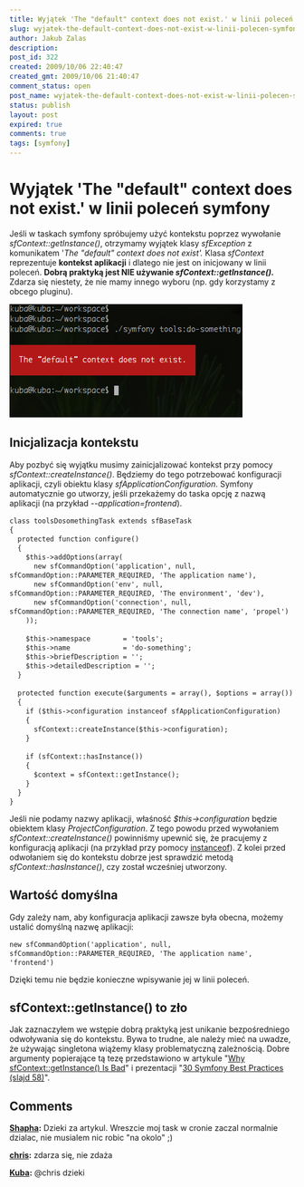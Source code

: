 ```yaml
---
title: Wyjątek 'The "default" context does not exist.' w linii poleceń symfony
slug: wyjatek-the-default-context-does-not-exist-w-linii-polecen-symfony
author: Jakub Zalas
description: 
post_id: 322
created: 2009/10/06 22:40:47
created_gmt: 2009/10/06 21:40:47
comment_status: open
post_name: wyjatek-the-default-context-does-not-exist-w-linii-polecen-symfony
status: publish
layout: post
expired: true
comments: true
tags: [symfony]
---
```


<!--Jeśli w taskach symfony spróbujemy użyć kontekstu poprzez wywołanie sfContext::getInstance(), otrzymamy wyjątek klasy sfException z komunikatem 'The "default" context does not exist'. Klasa sfContext reprezentuje kontekst aplikacji i dlatego nie jest on inicjowany w linii poleceń. Dobrą praktyką jest NIE używanie sfContext::getInstance(). Zdarza się niestety, że nie mamy innego wyboru (np. gdy korzystamy z obcego pluginu).-->

# Wyjątek 'The "default" context does not exist.' w linii poleceń symfony

Jeśli w taskach symfony spróbujemy użyć kontekstu poprzez wywołanie _sfContext::getInstance()_, otrzymamy wyjątek klasy _sfException_ z komunikatem '_The "default" context does not exist'._ Klasa _sfContext_ reprezentuje **kontekst aplikacji** i dlatego nie jest on inicjowany w linii poleceń. **Dobrą praktyką jest NIE używanie _sfContext::getInstance()._** Zdarza się niestety, że nie mamy innego wyboru (np. gdy korzystamy z obcego pluginu). 

![Default context does not exist](/uploads/wp//2009/10/task-default-context-exception.png)

## Inicjalizacja kontekstu

Aby pozbyć się wyjątku musimy zainicjalizować kontekst przy pomocy _sfContext::createInstance()_. Będziemy do tego potrzebować konfiguracji aplikacji, czyli obiektu klasy _sfApplicationConfiguration_. Symfony automatycznie go utworzy, jeśli przekażemy do taska opcję z nazwą aplikacji (na przykład _\--application=frontend_). 
    
    
    class toolsDosomethingTask extends sfBaseTask
    {
      protected function configure()
      {
        $this->addOptions(array(
          new sfCommandOption('application', null, sfCommandOption::PARAMETER_REQUIRED, 'The application name'),
          new sfCommandOption('env', null, sfCommandOption::PARAMETER_REQUIRED, 'The environment', 'dev'),
          new sfCommandOption('connection', null, sfCommandOption::PARAMETER_REQUIRED, 'The connection name', 'propel')
        ));
    
        $this->namespace        = 'tools';
        $this->name             = 'do-something';
        $this->briefDescription = '';
        $this->detailedDescription = '';
      }
    
      protected function execute($arguments = array(), $options = array())
      {
        if ($this->configuration instanceof sfApplicationConfiguration)
        {
          sfContext::createInstance($this->configuration);
        }
    
        if (sfContext::hasInstance())
        {
          $context = sfContext::getInstance();
        }
      }
    }

Jeśli nie podamy nazwy aplikacji, właśność _$this->configuration_ będzie obiektem klasy _ProjectConfiguration_. Z tego powodu przed wywołaniem _sfContext::createInstance()_ powinniśmy upewnić się, że pracujemy z konfiguracją aplikacji (na przykład przy pomocy [instanceof](http://php.net/instanceof)). Z kolei przed odwołaniem się do kontekstu dobrze jest sprawdzić metodą _sfContext::hasInstance()_, czy został wcześniej utworzony. 

## Wartość domyślna

Gdy zależy nam, aby konfiguracja aplikacji zawsze była obecna, możemy ustalić domyślną nazwę aplikacji: 
    
    
    new sfCommandOption('application', null, sfCommandOption::PARAMETER_REQUIRED, 'The application name', 'frontend')

Dzięki temu nie będzie konieczne wpisywanie jej w linii poleceń. 

## sfContext::getInstance() to zło

Jak zaznaczyłem we wstępie dobrą praktyką jest unikanie bezpośredniego odwoływania się do kontekstu. Bywa to trudne, ale należy mieć na uwadze, że używając singletona wiążemy klasy problematyczną zależnością. Dobre argumenty popierające tą tezę przedstawiono w artykule "[Why sfContext::getInstance() Is Bad](http://webmozarts.com/2009/07/01/why-sfcontextgetinstance-is-bad/)" i prezentacji "[30 Symfony Best Practices (slajd 58)](http://www.slideshare.net/nperriault/30-symfony-best-practices)".

## Comments

**[Shapha](#2980 "2009-12-03 05:20:47"):** Dzieki za artykul. Wreszcie moj task w cronie zaczal normalnie dzialac, nie musialem nic robic "na okolo" ;)

**[chris](#3092 "2013-01-08 08:22:00"):** zdarza się, nie zdaża

**[Kuba](#3093 "2013-01-11 05:34:22"):** @chris dzieki

